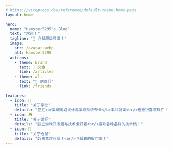 ```yaml
---
# https://vitepress.dev/reference/default-theme-home-page
layout: home

hero:
  name: "Hamster5295's Blog"
  text: "欢迎！"
  tagline: "🐹 仓鼠超级可爱！"
  image:
    src: /avatar.webp
    alt: Hamster5295
  actions:
    - theme: brand
      text: 📂 文章
      link: /articles
    - theme: alt
      text: "🌺 朋友们"
      link: /friends

features:
  - icon: 📖
    title: "关于学业"
    details: "正在<b>集成电路设计与集成系统专业</b>本科就读<br/>但也很喜欢软件！"
  - icon: 🎮
    title: "关于爱好"
    details: "独立游戏开发者与技术爱好者<br/>喜欢各种各样的技术栈！"
  - icon: 🐹
    title: "关于仓鼠"
    details: "超级喜欢仓鼠！<br/>仓鼠真的很可爱！"
---
```


